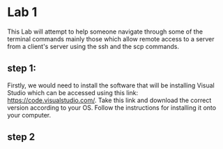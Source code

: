 # Lab 1

This Lab will attempt to help someone navigate through some of the terminal commands mainly those which allow remote access to a server from a client's server using the ssh and the scp commands.


## step 1:
Firstly, we would need to install the software that will be installing Visual Studio which can be accessed using this link: https://code.visualstudio.com/. Take this link and download the correct version according to your OS. Follow the instructions for installing it onto your computer.



## step 2
